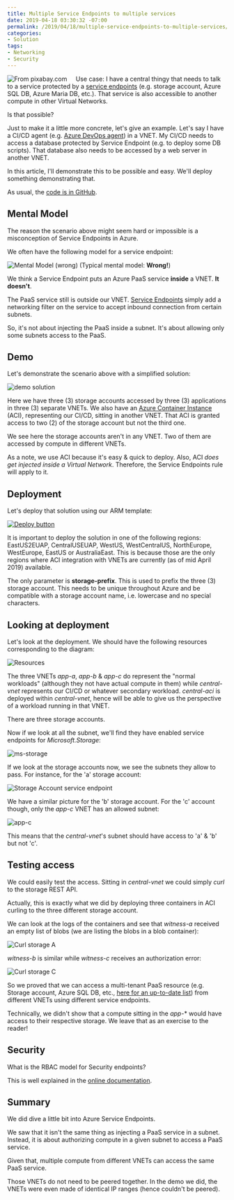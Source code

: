 ```yaml
---
title: Multiple Service Endpoints to multiple services
date: 2019-04-18 03:30:32 -07:00
permalink: /2019/04/18/multiple-service-endpoints-to-multiple-services/
categories:
- Solution
tags:
- Networking
- Security
---
```

<img style="float:left;padding-right:20px;" title="From pixabay.com" src="/assets/posts/2019/2/multiple-service-endpoints-to-multiple-services/beautiful-cute-face-1524105-e1555511392815.jpg" />

Use case:  I have a central thingy that needs to talk to a service protected by a <a href="https://vincentlauzon.com/2017/10/02/vnet-service-endpoints-for-azure-sql-storage/">service endpoints</a> (e.g. storage account, Azure SQL DB, Azure Maria DB, etc.).  That service is also accessible to another compute in other Virtual Networks.

Is that possible?

Just to make it a little more concrete, let's give an example.  Let's say I have a CI/CD agent (e.g. <a href="https://docs.microsoft.com/en-us/azure/devops/pipelines/agents/agents?view=azure-devops">Azure DevOps agent</a>) in a VNET.  My CI/CD needs to access a database protected by Service Endpoint (e.g. to deploy some DB scripts).  That database also needs to be accessed by a web server in another VNET.

In this article, I'll demonstrate this to be possible and easy.  We'll deploy something demonstrating that.

As usual, the <a href="https://github.com/vplauzon/networking/tree/master/multiple-endpoints">code is in GitHub</a>.

<h2>Mental Model</h2>

The reason the scenario above might seem hard or impossible is a misconception of Service Endpoints in Azure.

We often have the following model for a service endpoint:

<img src="/assets/posts/2019/2/multiple-service-endpoints-to-multiple-services/mentalmodel.png" alt="Mental Model (wrong)" />
(Typical mental model:  <strong>Wrong!</strong>)

We think a Service Endpoint puts an Azure PaaS service <strong>inside</strong> a VNET.  <strong>It doesn't</strong>.

The PaaS service still is outside our VNET.  <a href="https://docs.microsoft.com/en-us/azure/virtual-network/virtual-network-service-endpoints-overview">Service Endpoints</a> simply add a networking filter on the service to accept inbound connection from certain subnets.

So, it's not about injecting the PaaS inside a subnet.  It's about allowing only some subnets access to the PaaS.

<h2>Demo</h2>

Let's demonstrate the scenario above with a simplified solution:

<img src="/assets/posts/2019/2/multiple-service-endpoints-to-multiple-services/demo-solution.png" alt="demo solution" />

Here we have three (3) storage accounts accessed by three (3) applications in three (3) separate VNETs.  We also have an <a href="https://docs.microsoft.com/en-ca/azure/container-instances/container-instances-overview">Azure Container Instance</a> (ACI), representing our CI/CD, sitting in another VNET.  That ACI is granted access to two (2) of the storage account but not the third one.

We see here the storage accounts aren't in any VNET.  Two of them are accessed by compute in different VNETs.

As a note, we use ACI because it's easy &amp; quick to deploy.  Also, ACI <em>does get injected inside a Virtual Network</em>.  Therefore, the Service Endpoints rule will apply to it.

<h2>Deployment</h2>

Let's deploy that solution using our ARM template:

<a href="https://portal.azure.com/#create/Microsoft.Template/uri/https%3A%2F%2Fraw.githubusercontent.com%2Fvplauzon%2Fnetworking%2Fmaster%2Fmultiple-endpoints%2Fdeploy.json"><img src="http://azuredeploy.net/deploybutton.png" alt="Deploy button" /></a>

It is important to deploy the solution in one of the following regions:  EastUS2EUAP, CentralUSEUAP, WestUS, WestCentralUS, NorthEurope, WestEurope, EastUS or AustraliaEast.  This is because those are the only regions where ACI integration with VNETs are currently (as of mid April 2019) available.

The only parameter is <strong>storage-prefix</strong>.  This is used to prefix the three (3) storage account.  This needs to be unique throughout Azure and be compatible with a storage account name, i.e. lowercase and no special characters.

<h2>Looking at deployment</h2>

Let's look at the deployment.  We should have the following resources corresponding to the diagram:

<img src="/assets/posts/2019/2/multiple-service-endpoints-to-multiple-services/resources.png" alt="Resources" />

The three VNETs <em>app-a</em>, <em>app-b</em> &amp; <em>app-c</em> do represent the "normal workloads" (although they not have actual compute in them) while <em>central-vnet</em> represents our CI/CD or whatever secondary workload.  <em>central-aci</em> is deployed within <em>central-vnet</em>, hence will be able to give us the perspective of a workload running in that VNET.

There are three storage accounts.

Now if we look at all the subnet, we'll find they have enabled service endpoints for <em>Microsoft.Storage</em>:

<img src="/assets/posts/2019/2/multiple-service-endpoints-to-multiple-services/ms-storage.png" alt="ms-storage" />

If we look at the storage accounts now, we see the subnets they allow to pass.  For instance, for the 'a' storage account:

<img src="/assets/posts/2019/2/multiple-service-endpoints-to-multiple-services/app-a.png" alt="Storage Account service endpoint" />

We have a similar picture for the 'b' storage account.  For the 'c' account though, only the <em>app-c</em> VNET has an allowed subnet:

<img src="/assets/posts/2019/2/multiple-service-endpoints-to-multiple-services/app-c.png" alt="app-c" />

This means that the <em>central-vnet</em>'s subnet should have access to 'a' &amp; 'b' but not 'c'.

<h2>Testing access</h2>

We could easily test the access.  Sitting in <em>central-vnet</em> we could simply <em>curl</em> to the storage REST API.

Actually, this is exactly what we did by deploying three containers in ACI curling to the three different storage account.

We can look at the logs of the containers and see that <em>witness-a</em> received an empty list of blobs (we are listing the blobs in a blob container):

<img src="/assets/posts/2019/2/multiple-service-endpoints-to-multiple-services/curl-a.png" alt="Curl storage A" />

<em>witness-b</em> is similar while <em>witness-c</em> receives an authorization error:

<img src="/assets/posts/2019/2/multiple-service-endpoints-to-multiple-services/curl-c.png" alt="Curl storage C" />

So we proved that we can access a multi-tenant PaaS resource (e.g. Storage account, Azure SQL DB, etc., <a href="https://docs.microsoft.com/en-us/azure/virtual-network/virtual-network-service-endpoints-overview">here for an up-to-date list</a>) from different VNETs using different service endpoints.

Technically, we didn't show that a compute sitting in the *app-** would have access to their respective storage.  We leave that as an exercise to the reader!

<h2>Security</h2>

What is the RBAC model for Security endpoints?

This is well explained in the <a href="https://docs.microsoft.com/en-us/azure/virtual-network/virtual-network-service-endpoints-overview#provisioning">online documentation</a>.

<h2>Summary</h2>

We did dive a little bit into Azure Service Endpoints.

We saw that it isn't the same thing as injecting a PaaS service in a subnet.  Instead, it is about authorizing compute in a given subnet to access a PaaS service.

Given that, multiple compute from different VNETs can access the same PaaS service.

Those VNETs do not need to be peered together.  In the demo we did, the VNETs were even made of identical IP ranges (hence couldn't be peered).